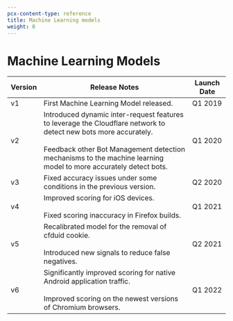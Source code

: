 ```yaml
---
pcx-content-type: reference
title: Machine Learning models
weight: 0
---
```


# Machine Learning Models

| Version | Release Notes | Launch Date |
| ---- | ---- | ---- |
| v1 | First Machine Learning Model released.| Q1 2019 |
| v2 | Introduced dynamic inter-request features to leverage the Cloudflare network to detect new bots more accurately. <br><br>Feedback other Bot Management detection mechanisms to the machine learning model to more accurately detect bots. | Q1 2020 |
| v3 | Fixed accuracy issues under some conditions in the previous version. | Q2 2020 |
| v4 | Improved scoring for iOS devices. <br><br>Fixed scoring inaccuracy in Firefox builds.| Q1 2021 |
| v5 | Recalibrated model for the removal of cfduid cookie. <br><br> Introduced new signals to reduce false negatives. | Q2 2021 |
| v6 | Significantly improved scoring for native Android application traffic. <br><br>Improved scoring on the newest versions of Chromium browsers.| Q1 2022 |